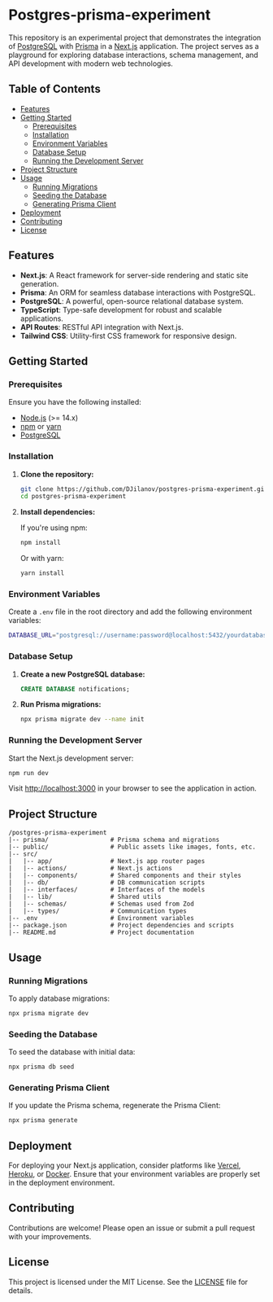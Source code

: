 
# Postgres-prisma-experiment

This repository is an experimental project that demonstrates the integration of [PostgreSQL](https://www.postgresql.org/) with [Prisma](https://www.prisma.io/) in a [Next.js](https://nextjs.org/) application. The project serves as a playground for exploring database interactions, schema management, and API development with modern web technologies.

## Table of Contents

- [Features](#features)
- [Getting Started](#getting-started)
  - [Prerequisites](#prerequisites)
  - [Installation](#installation)
  - [Environment Variables](#environment-variables)
  - [Database Setup](#database-setup)
  - [Running the Development Server](#running-the-development-server)
- [Project Structure](#project-structure)
- [Usage](#usage)
  - [Running Migrations](#running-migrations)
  - [Seeding the Database](#seeding-the-database)
  - [Generating Prisma Client](#generating-prisma-client)
- [Deployment](#deployment)
- [Contributing](#contributing)
- [License](#license)

## Features

- **Next.js**: A React framework for server-side rendering and static site generation.
- **Prisma**: An ORM for seamless database interactions with PostgreSQL.
- **PostgreSQL**: A powerful, open-source relational database system.
- **TypeScript**: Type-safe development for robust and scalable applications.
- **API Routes**: RESTful API integration with Next.js.
- **Tailwind CSS**: Utility-first CSS framework for responsive design.

## Getting Started

### Prerequisites

Ensure you have the following installed:

- [Node.js](https://nodejs.org/) (>= 14.x)
- [npm](https://www.npmjs.com/) or [yarn](https://yarnpkg.com/)
- [PostgreSQL](https://www.postgresql.org/)

### Installation

1. **Clone the repository:**

   ```bash
   git clone https://github.com/DJilanov/postgres-prisma-experiment.git
   cd postgres-prisma-experiment
   ```

2. **Install dependencies:**

   If you're using npm:

   ```bash
   npm install
   ```

   Or with yarn:

   ```bash
   yarn install
   ```

### Environment Variables

Create a `.env` file in the root directory and add the following environment variables:

```bash
DATABASE_URL="postgresql://username:password@localhost:5432/yourdatabase?schema=public"
```

### Database Setup

1. **Create a new PostgreSQL database:**

   ```sql
   CREATE DATABASE notifications;
   ```

2. **Run Prisma migrations:**

   ```bash
   npx prisma migrate dev --name init
   ```

### Running the Development Server

Start the Next.js development server:

```bash
npm run dev
```

Visit [http://localhost:3000](http://localhost:3000) in your browser to see the application in action.

## Project Structure

```
/postgres-prisma-experiment
|-- prisma/                 # Prisma schema and migrations
|-- public/                 # Public assets like images, fonts, etc.
|-- src/
|   |-- app/                # Next.js app router pages
|   |-- actions/            # Next.js actions 
|   |-- components/         # Shared components and their styles
|   |-- db/                 # DB communication scripts
|   |-- interfaces/         # Interfaces of the models
|   |-- lib/                # Shared utils
|   |-- schemas/            # Schemas used from Zod
|   |-- types/              # Communication types
|-- .env                    # Environment variables
|-- package.json            # Project dependencies and scripts
|-- README.md               # Project documentation
```

## Usage

### Running Migrations

To apply database migrations:

```bash
npx prisma migrate dev
```

### Seeding the Database

To seed the database with initial data:

```bash
npx prisma db seed
```

### Generating Prisma Client

If you update the Prisma schema, regenerate the Prisma Client:

```bash
npx prisma generate
```

## Deployment

For deploying your Next.js application, consider platforms like [Vercel](https://vercel.com/), [Heroku](https://www.heroku.com/), or [Docker](https://www.docker.com/). Ensure that your environment variables are properly set in the deployment environment.

## Contributing

Contributions are welcome! Please open an issue or submit a pull request with your improvements.

## License

This project is licensed under the MIT License. See the [LICENSE](./LICENSE) file for details.
